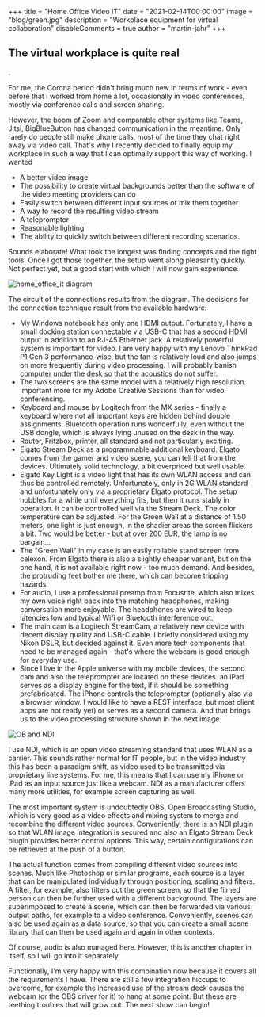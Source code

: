 +++
title = "Home Office Video IT"
date = "2021-02-14T00:00:00"
image = "blog/green.jpg"
description = "Workplace equipment for virtual collaboration"
disableComments = true
author = "martin-jahr"
+++

## The virtual workplace is quite real

.

For me, the Corona period didn't bring much new in terms of work - even before that I worked from home a lot, occasionally in video conferences, mostly via conference calls and screen sharing.

However, the boom of Zoom and comparable other systems like Teams, Jitsi, BigBlueButton has changed communication in the meantime. Only rarely do people still make phone calls, most of the time they chat right away via video call. That's why I recently decided to finally equip my workplace in such a way that I can optimally support this way of working. I wanted

* A better video image
* The possibility to create virtual backgrounds better than the software of the video meeting providers can do
* Easily switch between different input sources or mix them together
* A way to record the resulting video stream
* A teleprompter
* Reasonable lighting
* The ability to quickly switch between different recording scenarios.

Sounds elaborate! What took the longest was finding concepts and the right tools. Once I got those together, the setup went along pleasantly quickly. Not perfect yet, but a good start with which I will now gain experience. 

![home_office_it diagram](https://res.cloudinary.com/dzw4emsdt/image/upload/c_scale,w_900,q_auto/v1648042299/selfscrum/Portfolio-Digital_Consulting_gyjd5m.png)

The circuit of the connections results from the diagram. The decisions for the connection technique result from the available hardware:

* My Windows notebook has only one HDMI output. Fortunately, I have a small docking station connectable via USB-C that has a second HDMI output in addition to an RJ-45 Ethernet jack. A relatively powerful system is important for video. I am very happy with my Lenovo ThinkPad P1 Gen 3 performance-wise, but the fan is relatively loud and also jumps on more frequently during video processing. I will probably banish computer under the desk so that the acoustics do not suffer.
* The two screens are the same model with a relatively high resolution. Important more for my Adobe Creative Sessions than for video conferencing.
* Keyboard and mouse by Logitech from the MX series - finally a keyboard where not all important keys are hidden behind double assignments. Bluetooth operation runs wonderfully, even without the USB dongle, which is always lying unused on the desk in the way.
* Router, Fritzbox, printer, all standard and not particularly exciting.
* Elgato Stream Deck as a programmable additional keyboard. Elgato comes from the gamer and video scene, you can tell that from the devices. Ultimately solid technology, a bit overpriced but well usable.
* Elgato Key Light is a video light that has its own WLAN access and can thus be controlled remotely. Unfortunately, only in 2G WLAN standard and unfortunately only via a proprietary Elgato protocol. The setup hobbles for a while until everything fits, but then it runs stably in operation. It can be controlled well via the Stream Deck. The color temperature can be adjusted. For the Green Wall at a distance of 1.50 meters, one light is just enough, in the shadier areas the screen flickers a bit. Two would be better - but at over 200 EUR, the lamp is no bargain...
* The "Green Wall" in my case is an easily rollable stand screen from celexon. From Elgato there is also a slightly cheaper variant, but on the one hand, it is not available right now - too much demand. And besides, the protruding feet bother me there, which can become tripping hazards. 
* For audio, I use a professional preamp from Focusrite, which also mixes my own voice right back into the matching headphones, making conversation more enjoyable. The headphones are wired to keep latencies low and typical Wifi or Bluetooth interference out.
* The main cam is a Logitech StreamCam, a relatively new device with decent display quality and USB-C cable. I briefly considered using my Nikon DSLR, but decided against it. Even more tech components that need to be managed again - that's where the webcam is good enough for everyday use.
* Since I live in the Apple universe with my mobile devices, the second cam and also the teleprompter are located on these devices. an iPad serves as a display engine for the text, if it should be something prefabricated. The iPhone controls the teleprompter (optionally also via a browser window. I would like to have a REST interface, but most client apps are not ready yet) or serves as a second camera. And that brings us to the video processing structure shown in the next image.

![OB and NDI](https://res.cloudinary.com/dzw4emsdt/image/upload/c_scale,w_900,q_auto/v1613339559/selfscrum/Portfolio-Digital_Consulting_ckt3dt.png)

I use NDI, which is an open video streaming standard that uses WLAN as a carrier. This sounds rather normal for IT people, but in the video industry this has been a paradigm shift, as video used to be transmitted via proprietary line systems. For me, this means that I can use my iPhone or iPad as an input source just like a webcam. NDI as a manufacturer offers many more utilities, for example screen capturing as well.

The most important system is undoubtedly OBS, Open Broadcasting Studio, which is very good as a video effects and mixing system to merge and recombine the different video sources. Conveniently, there is an NDI plugin so that WLAN image integration is secured and also an Elgato Stream Deck plugin provides better control options. This way, certain configurations can be retrieved at the push of a button.

The actual function comes from compiling different video sources into scenes. Much like Photoshop or similar programs, each source is a layer that can be manipulated individually through positioning, scaling and filters. A filter, for example, also filters out the green screen, so that the filmed person can then be further used with a different background. The layers are superimposed to create a scene, which can then be forwarded via various output paths, for example to a video conference. Conveniently, scenes can also be used again as a data source, so that you can create a small scene library that can then be used again and again in other contexts.

Of course, audio is also managed here. However, this is another chapter in itself, so I will go into it separately.

Functionally, I'm very happy with this combination now because it covers all the requirements I have. There are still a few integration hiccups to overcome, for example the increased use of the stream deck causes the webcam (or the OBS driver for it) to hang at some point. But these are teething troubles that will grow out. The next show can begin!




